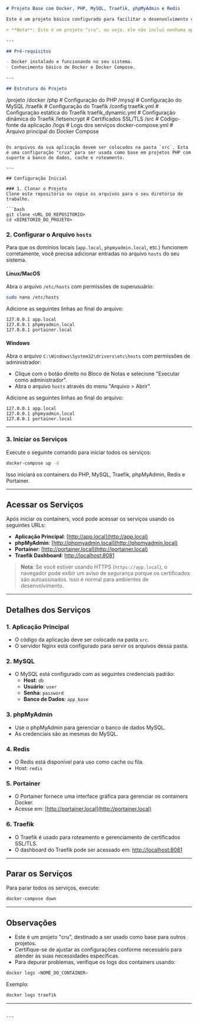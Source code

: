 
```markdown
# Projeto Base com Docker, PHP, MySQL, Traefik, phpMyAdmin e Redis

Este é um projeto básico configurado para facilitar o desenvolvimento com Docker. Ele inclui serviços essenciais como PHP, MySQL, Traefik (para roteamento), phpMyAdmin (para gerenciamento do banco de dados) e Redis (para cache). A aplicação principal fica na pasta `src`, e todos os serviços são configurados usando o Docker Compose.

> **Nota**: Este é um projeto "cru", ou seja, ele não inclui nenhuma aplicação pré-configurada. Ele serve apenas como base para ser usado em projetos PHP com suporte a banco de dados, cache e roteamento.

---

## Pré-requisitos

- Docker instalado e funcionando no seu sistema.
- Conhecimento básico de Docker e Docker Compose.

---

## Estrutura do Projeto

```
/projeto
  /docker
    /php         # Configuração do PHP
    /mysql       # Configuração do MySQL
    /traefik     # Configuração do Traefik
      /config
        traefik.yml          # Configuração estática do Traefik
        traefik_dynamic.yml  # Configuração dinâmica do Traefik
      /letsencrypt           # Certificados SSL/TLS
  /src                       # Código-fonte da aplicação
  /logs                      # Logs dos serviços
  docker-compose.yml         # Arquivo principal do Docker Compose
```

Os arquivos da sua aplicação devem ser colocados na pasta `src`. Esta é uma configuração "crua" para ser usada como base em projetos PHP com suporte a banco de dados, cache e roteamento.

---

## Configuração Inicial

### 1. Clonar o Projeto
Clone este repositório ou copie os arquivos para o seu diretório de trabalho.

```bash
git clone <URL_DO_REPOSITORIO>
cd <DIRETORIO_DO_PROJETO>
```

### 2. Configurar o Arquivo `hosts`

Para que os domínios locais (`app.local`, `phpmyadmin.local`, etc.) funcionem corretamente, você precisa adicionar entradas no arquivo `hosts` do seu sistema.

#### **Linux/MacOS**
Abra o arquivo `/etc/hosts` com permissões de superusuário:

```bash
sudo nano /etc/hosts
```

Adicione as seguintes linhas ao final do arquivo:

```
127.0.0.1 app.local
127.0.0.1 phpmyadmin.local
127.0.0.1 portainer.local
```

#### **Windows**
Abra o arquivo `C:\Windows\System32\drivers\etc\hosts` com permissões de administrador:
- Clique com o botão direito no Bloco de Notas e selecione "Executar como administrador".
- Abra o arquivo `hosts` através do menu "Arquivo > Abrir".

Adicione as seguintes linhas ao final do arquivo:

```
127.0.0.1 app.local
127.0.0.1 phpmyadmin.local
127.0.0.1 portainer.local
```

---

### 3. Iniciar os Serviços

Execute o seguinte comando para iniciar todos os serviços:

```bash
docker-compose up -d
```

Isso iniciará os containers do PHP, MySQL, Traefik, phpMyAdmin, Redis e Portainer.

---

## Acessar os Serviços

Após iniciar os containers, você pode acessar os serviços usando os seguintes URLs:

- **Aplicação Principal**: [http://app.local](http://app.local)
- **phpMyAdmin**: [http://phpmyadmin.local](http://phpmyadmin.local)
- **Portainer**: [http://portainer.local](http://portainer.local)
- **Traefik Dashboard**: [http://localhost:8081](http://localhost:8081)

> **Nota**: Se você estiver usando HTTPS (`https://app.local`), o navegador pode exibir um aviso de segurança porque os certificados são autoassinados. Isso é normal para ambientes de desenvolvimento.

---

## Detalhes dos Serviços

### 1. **Aplicação Principal**
- O código da aplicação deve ser colocado na pasta `src`.
- O servidor Nginx está configurado para servir os arquivos dessa pasta.

### 2. **MySQL**
- O MySQL está configurado com as seguintes credenciais padrão:
  - **Host**: `db`
  - **Usuário**: `user`
  - **Senha**: `password`
  - **Banco de Dados**: `app_base`

### 3. **phpMyAdmin**
- Use o phpMyAdmin para gerenciar o banco de dados MySQL.
- As credenciais são as mesmas do MySQL.

### 4. **Redis**
- O Redis está disponível para uso como cache ou fila.
- Host: `redis`

### 5. **Portainer**
- O Portainer fornece uma interface gráfica para gerenciar os containers Docker.
- Acesse em: [http://portainer.local](http://portainer.local)

### 6. **Traefik**
- O Traefik é usado para roteamento e gerenciamento de certificados SSL/TLS.
- O dashboard do Traefik pode ser acessado em: [http://localhost:8081](http://localhost:8081)

---

## Parar os Serviços

Para parar todos os serviços, execute:

```bash
docker-compose down
```

---

## Observações

- Este é um projeto "cru", destinado a ser usado como base para outros projetos.
- Certifique-se de ajustar as configurações conforme necessário para atender às suas necessidades específicas.
- Para depurar problemas, verifique os logs dos containers usando:

```bash
docker logs <NOME_DO_CONTAINER>
```

Exemplo:

```bash
docker logs traefik
```

---
```

---
